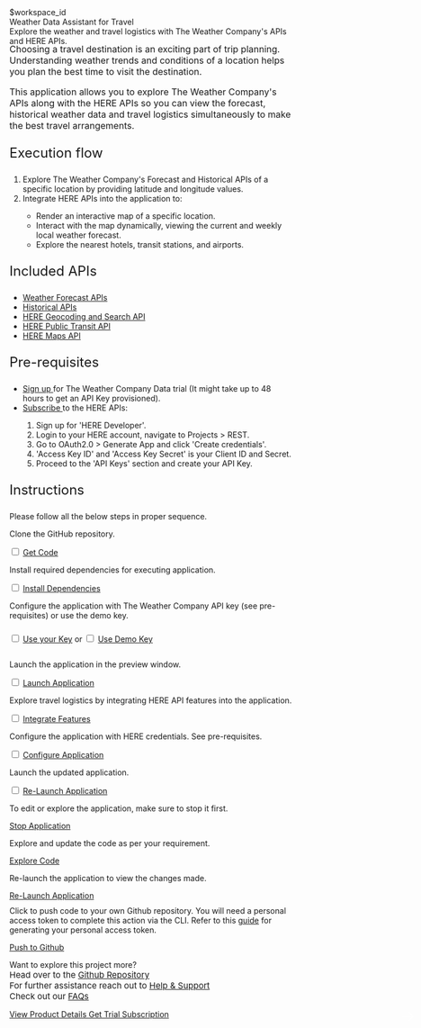 <html>
<head>
  <meta name="viewport" content="width=device-width, initial-scale=1">
  <link rel="stylesheet" href="style.css">
  <style>
    .header {
      background-image: url('https://raw.githubusercontent.com/IBM/Developer-Playground/master/didact/images/weather.png');
    }
  </style>
</head>
<body>
  <div style="margin-top:2rem"></div>
  <div class="hidden-state">$workspace_id</div>
  <div class="header">
    <div class="left-content">
      <div class="apptitle">
        Weather Data Assistant for Travel
      </div>
      <div class="subheading">
        Explore the weather and travel logistics with The Weather Company's APIs and HERE APIs.
      </div>
    </div>
  </div>
  <div class="section" style="font-size:16px; margin-top:-1.25rem">
    <p>
      Choosing a travel destination is an exciting part of trip planning. Understanding weather trends and conditions of
      a location helps you plan the best time to visit the destination. </p>
    <p>
      This application allows you to explore The Weather Company's APIs along with the HERE APIs so you can view the
      forecast, historical weather data and travel logistics simultaneously to make the best travel arrangements.
    </p>
  </div>
  <div class="section">
    <p style="font-size: 24px;">Execution flow</p>
    <ol>
      <li>Explore The Weather Company's Forecast and Historical APIs of a specific location by providing latitude and
        longitude values.</li>
      <li>Integrate HERE APIs into the application to:</li>
      <ul>
        <li> Render an interactive map of a specific location.</li>
        <li> Interact with the map dynamically, viewing the current and weekly local weather forecast.</li>
        <li> Explore the nearest hotels, transit stations, and airports.</li>
      </ul>
    </ol>
  </div>
  <div class="section">
    <p style="font-size: 24px;">Included APIs</p>
    <div>
      <ul>
        <li><a href="https://developer.ibm.com/apis/catalog/weather--weather-forecast-apis/Introduction">Weather
            Forecast APIs</a></li>
        <li><a
            href="https://developer.ibm.com/apis/catalog/weather--environmental-intelligence-suite_historical-apis/Introduction">Historical
            APIs</a></li>
        <li><a href="https://developer.ibm.com/apis/catalog/heremaps--geocoding-and-search-api-v7/Introduction">HERE
            Geocoding and Search API</a></li>
        <li><a href="https://developer.ibm.com/apis/catalog/heremaps--here-public-transit-api/Introduction">HERE Public
            Transit API</a></li>
        <li><a href="https://developer.here.com/documentation/map-tile/dev_guide/topics/quick-start.html">HERE Maps
            API</a></li>
      </ul>
    </div>
  </div>
  <div class="section">
    <p style="font-size: 24px;">Pre-requisites</p>
    <div>
      <ul>
        <li><a
            href="https://epwt-www.mybluemix.net/software/support/trial/cst/welcomepage.wss?siteId=1525&tabId=4159&w=1&_ga=2.232934494.1143069578.1643043347-1238955782.1642421092">Sign
            up </a>for The Weather Company Data trial (It might take up to 48 hours to get an API Key provisioned).</li>
        <li><a href="https://developer.here.com/sign-up?create=Freemium-Basic&keepState=true&step=account">Subscribe
          </a>to the HERE APIs:</li>
        <ol>
          <li>Sign up for 'HERE Developer'.</li>
          <li>Login to your HERE account, navigate to Projects > REST.</li>
          <li>Go to OAuth2.0 > Generate App and click 'Create credentials'.</li>
          <li>'Access Key ID' and 'Access Key Secret' is your Client ID and Secret.</li>
          <li>Proceed to the 'API Keys' section and create your API Key.</li>
        </ol>
      </ul>
    </div>
  </div>
  <div class="section">
    <p style="font-size:24px">Instructions</p>
    <p>Please follow all the below steps in proper sequence.</p>
  </div>
  <div class="timeline-container">
    <div class="timeline step git-clone">
      <div class="content">
        <p>Clone the GitHub repository.</p>
      </div>
      <input type="checkbox">
      <a id="step" class="button is-dark is-medium" title="Get the Code"
        href="didact://?commandId=extension.sendToTerminal&text=weather%7Cget-code%7Cweather|git%20clone%20-b%20weather%20https://github.com/IBM/Developer-Playground.git%20${CHE_PROJECTS_ROOT}/weather/">Get
        Code</a>
      <span class="dot"></span>
    </div>
    <div class="timeline step install-dependencies">
      <div class="content">
        <p>Install required dependencies for executing application.</p>
      </div>
      <input type="checkbox">
      <a id="step" class="button is-dark is-medium" title="Build the Application"
        href="didact://?commandId=extension.sendToTerminal&text=weather%7Cbuild-application%7Cweather%7Ccd%20${CHE_PROJECTS_ROOT}/weather/WeatherDataAssistant%20%26%26%20npm%20config%20set%20@here:registry%20https://repo.platform.here.com/artifactory/api/npm/maps-api-for-javascript/%20%26%26%20npm%20install%20--production">Install
        Dependencies</a>
      <span class="dot"></span>
    </div>
    <div class="timeline step configure-application-wca">
      <div class="content">
        <p>Configure the application with The Weather Company API key (see pre-requisites) or use the demo key.</p>
      </div>
      <input type="checkbox">
      <a id="step" class="button is-dark is-medium" title="Open the File"
        href="didact://?commandId=extension.openFile&text=weather%7Cconfigure-application%7C${CHE_PROJECTS_ROOT}/weather/WeatherDataAssistant/.env">Use
        your Key</a>
      <p style="display:inline-block; margin-top:0.688rem;"> or </p>
      <input type="checkbox">
      <a id="step" class="button is-dark is-medium" title="Use demo key"
        href="didact://?commandId=extension.sendToTerminal&text=weather%7Cconfigure-application%7Cweather|cd%20${CHE_PROJECTS_ROOT}/weather/WeatherDataAssistant%20%26%26%20node%20key.js>.env">Use
        Demo Key</a>
      <span class="dot"></span>
    </div>
    <div class="timeline step launch-application-wca">
      <div class="content">
        <p>Launch the application in the preview window.</p>
      </div>
      <input type="checkbox">
      <a id="step" class="button is-dark is-medium" title="Launch the Application"
        href="didact://?commandId=extension.sendToTerminal&text=weather%7Claunch-application%7Cweather|cd%20${CHE_PROJECTS_ROOT}/weather/WeatherDataAssistant%20%26%26%20cd%20${CHE_PROJECTS_ROOT}/weather/WeatherDataAssistant%20%26%26%20node%20server.js">Launch
        Application</a>
      <span class="dot"></span>
    </div>
    <div class="timeline step integrate-here">
      <div class="content">
        <p>Explore travel logistics by integrating HERE API features into the application.</p>
      </div>
      <input type="checkbox">
      <a id="step" class="button is-dark is-medium" title="Install HERE Features"
        href="didact://?commandId=extension.sendToTerminal&text=weather%7Claunch-application%7Cweather|cd%20${CHE_PROJECTS_ROOT}/weather/WeatherDataAssistant%20%26%26%20cat%20here.txt%20>>.env%20%26%26%20mv%20here-components/airport.js%20here-components/hotels.js%20here-components/transit.js%20here-components/progcomp.js%20src/components%20%26%26%20cp%20here-components/App.js%20src/App.js">Integrate
        Features</a>
      <span class="dot"></span>
    </div>
    <div class="timeline step configure-application-here">
      <div class="content">
        <p>Configure the application with HERE credentials. See pre-requisites.</p>
      </div>
      <input type="checkbox">
      <a id="step" class="button is-dark is-medium" title="Open the File"
        href="didact://?commandId=extension.openFile&text=weather%7Cconfigure-application%7C${CHE_PROJECTS_ROOT}/weather/WeatherDataAssistant/.env">Configure
        Application</a>
      <span class="dot"></span>
    </div>
    <div class="timeline step launch-application">
      <div class="content">
        <p>Launch the updated application.</p>
      </div>
      <input type="checkbox">
      <a id="step" class="button is-dark is-medium" title="Launch"
        href="didact://?commandId=extension.sendToTerminal&text=weather%7Crelaunch-application%7Cweather|cd%20${CHE_PROJECTS_ROOT}/weather/WeatherDataAssistant%20%26%26%20node%20token.js%20%26%26%20npm%20install%20%26%26%20export%20REACT_APP_mode=dev%20%26%26%20npm%20start">Re-Launch
        Application</a>
      <span class="dot"></span>
    </div>
  </div>
  <div class="footer">
    <div class="footer-cta">
      <div class="footer-step stop-application" style="background:transparent">
        <p>To edit or explore the application, make sure to stop it first.</p>
        <a class="button is-dark is-medium afterbutton" title="Stop Application"
          href="didact://?commandId=vscode.didact.sendNamedTerminalCtrlC&text=weather">Stop Application</a>
      </div>
      <div class="footer-step explore-application" style="background:transparent">
        <p class="afterbutton">Explore and update the code as per your requirement.</p>
        <a class="button is-dark is-medium afterbutton" title="Explore the Code"
          href="didact://?commandId=extension.openFile&text=weather%7Cexplore-code%7C${CHE_PROJECTS_ROOT}/weather/WeatherDataAssistant/src/App.js">Explore
          Code</a>
      </div>
      <div class="footer-step re-launch-application" style="background:transparent">
        <p class="afterbutton ">Re-launch the application to view the changes made.</p>
        <a class="button is-dark is-medium afterbutton" title="Re-Launch the Application"
          href="didact://?commandId=extension.sendToTerminal&text=weather%7Crelaunch-application%7Cweather|cd%20${CHE_PROJECTS_ROOT}/weather/WeatherDataAssistant%20%26%26%20npm%20install%20%26%26%20export%20REACT_APP_mode=dev%20%26%26%20npm%20start">Re-Launch
          Application</a>
      </div>
      <div class="footer-step git-push" style="background:transparent">
        <p style="margin-top:0.625rem;">Click to push code to your own Github repository. You will need a personal access
          token to complete this action via the CLI. Refer to this <a
            href="https://docs.github.com/en/authentication/keeping-your-account-and-data-secure/creating-a-personal-access-token">guide</a>
          for generating your personal access token.</p>
        <a class="button is-dark is-medium" title="Delete services from IBM Cloud"
          href="didact://?commandId=vscode.didact.sendNamedTerminalAString&text=sandbox%20terminal$$sh%20/github.sh ">Push
          to Github</a>
      </div>
    </div>
    <div class="image-div">
      <p class="image-content">Want to explore this project more?
        <span style="font-size:15px;margin-top:0px;display:block;">Head over to the <a
            href="https://github.com/IBM/Developer-Playground/tree/weather" target="_blank">Github
            Repository</a></span>
        <span style="font-size:15px;margin-top:0px;display:block;">For further assistance reach out to <a
            href="https://github.com/IBM/Technology-Sandbox-Support/issues/new/choose" target="_blank"> Help &
            Support</a></span>
        <span style="font-size:15px;margin-top:0px;display:block;">Check out our <a
            href="https://ibm.github.io/Technology-Sandbox-Support/" target="_blank"> FAQs</a></span>
      </p>
      <div class="image-btn">
        <a class="image-link"
          href="didact://?commandId=extension.openURL&text=weather%7Cview-product-details%7Chttps://docs.google.com/document/d/15Ru_3wdMgpbM4aOCm-4qNAnRfjx2w-Ruw3lnr8Hnodk/edit"
          target="_blank">
          View Product Details
          <span>
            <svg style="position: absolute; right: 0.625rem;" fill="#ffffff" focusable="false"
              preserveAspectRatio="xMidYMid meet" xmlns="http://www.w3.org/2000/  svg" width="25" height="25"
              viewBox="0 0 32 32" aria-hidden="true">
              <path d="M18 6L16.6 7.4 24.1 15 3 15 3 17 24.1 17 16.6 24.6 18 26 28 16z"></path>
              <title>Arrow right</title>
            </svg>
          </span>
        </a>
        <a class="image-link"
          href="didact://?commandId=extension.openURL&text=weather%7Cget-trial-subscription%7Chttps://epwt-www.mybluemix.net/software/support/trial/cst/welcomepage.wss?siteId=1525&tabId=4159&w=1&_ga=2.232934494.1143069578.1643043347-1238955782.1642421092"
          target="_blank">
          Get Trial Subscription
          <span>
            <svg style="position: absolute; right: 0.625rem;" fill="#ffffff" focusable="false"
              preserveAspectRatio="xMidYMid meet" xmlns="http://www.w3.org/2000/  svg" width="25" height="25"
              viewBox="0 0 32 32" aria-hidden="true">
              <path d="M18 6L16.6 7.4 24.1 15 3 15 3 17 24.1 17 16.6 24.6 18 26 28 16z"></path>
              <title>Arrow right</title>
            </svg>
          </span>
        </a>
      </div>
    </div>
  </div>
</body>
<script src="progressive.js"></script>
</html>